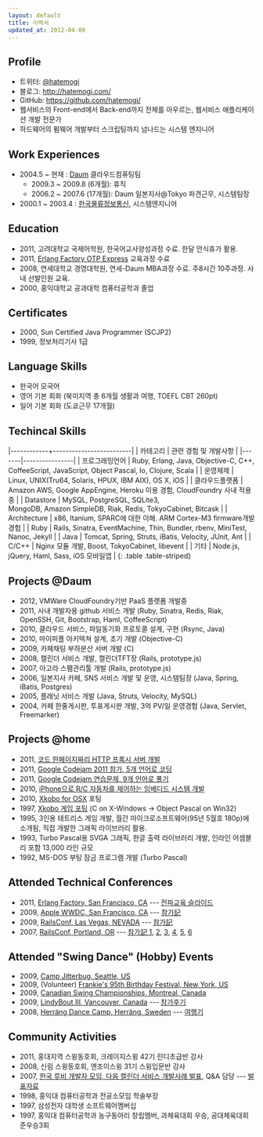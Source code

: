 ```yaml
---
layout: default
title: 이력서
updated_at: 2012-04-09
---
```


## Profile 
* 트위터: [@hatemogi](http://twitter.com/hatemogi)
* 블로그: <http://hatemogi.com/>
* GitHub: <https://github.com/hatemogi/>
* 웹서비스의 Front-end에서 Back-end까지 전체를 아우르는, 웹서비스 애플리케이션 개발 전문가
* 하드웨어의 펌웨어 개발부터 스크립팅까지 넘나드는 시스템 엔지니어 

## Work Experiences
* 2004.5 ~ 현재 : [Daum](http://info.daum.net/) 클라우드컴퓨팅팀
  * 2009.3 ~ 2009.8 (6개월): 휴직
  * 2006.2 ~ 2007.6 (17개월): Daum 일본지사@Tokyo 파견근무, 시스템팀장 
* 2000.1 ~ 2003.4 : [한국물류정보통신](http://www.klnet.co.kr/), 시스템엔지니어

## Education 
* 2011, 고려대학교 국제어학원, 한국어교사양성과정 수료. 한달 안식휴가 활용. 
* 2011, [Erlang Factory OTP Express](http://www.erlang-factory.com/conference/SFBay2011/university/optexpress) 교육과정 수료
* 2008, 연세대학교 경영대학원, 연세-Daum MBA과정 수료. 주8시간 10주과정. 사내 선발인원 교육.
* 2000, 홍익대학교 공과대학 컴퓨터공학과 졸업 
 
## Certificates 
* 2000, Sun Certified Java Programmer (SCJP2)
* 1999, 정보처리기사 1급

## Language Skills
* 한국어 모국어
* 영어 기본 회화 (북미지역 총 6개월 생활과 여행, TOEFL CBT 260pt)
* 일어 기본 회화 (도쿄근무 17개월)

## Techincal Skills 

|------------+-------------------------|
| 카테고리 | 관련 경험 및 개발사항 |
|-------|----------------|
| 프로그래밍언어   | Ruby, Erlang, Java, Objective-C, C++, CoffeeScript, JavaScript, Object Pascal, Io, Clojure, Scala |
| 운영체제            | Linux, UNIX(Tru64, Solaris, HPUX, IBM AIX), OS X, iOS                      | 
| 클라우드플랫폼 | Amazon AWS, Google AppEngine, Heroku 이용 경험, CloudFoundry 사내 적용중 |
| Datastore        | MySQL, PostgreSQL, SQLite3, <br/> MongoDB, Amazon SimpleDB, Riak, Redis, TokyoCabinet, Bitcask |
| Architecture    | x86, Itanium, SPARC에 대한 이해. ARM Cortex-M3 firmware개발경험 |
| Ruby       | Rails, Sinatra, EventMachine, Thin, Bundler, rbenv, MiniTest, Nanoc, Jekyll |
| Java        | Tomcat, Spring, Struts, iBatis, Velocity, JUnit, Ant |
| C/C++ | Nginx 모듈 개발, Boost, TokyoCabinet, libevent |
| 기타     |  Node.js, jQuery, Haml, Sass, iOS 모바일앱  |
{: .table .table-striped}

## Projects @Daum
* 2012, VMWare CloudFoundry기반 PaaS 플랫폼 개발중
* 2011, 사내 개발자용 github 서비스 개발 (Ruby, Sinatra, Redis, Riak, OpenSSH, Git, Bootstrap, Haml, CoffeeScript)
* 2010, 클라우드 서비스, 파일동기화 프로토콜 설계, 구현 (Rsync, Java)
* 2010, 마이피플 아키텍쳐 설계, 초기 개발 (Objective-C)
* 2009, 카페채팅 부하분산 서버 개발 (C)
* 2008, 캘린더 서비스 개발, 캘린더TFT장 (Rails, prototype.js)
* 2007, 아고라 스팸관리툴 개발 (Rails, prototype.js)
* 2006, 일본지사 카페, SNS 서비스 개발 및 운영, 시스템팀장 (Java, Spring, iBatis, Postgres)
* 2005, 플래닛 서비스 개발 (Java, Struts, Velocity, MySQL)
* 2004, 카페 한줄게시판, 투표게시판 개발, 3억 PV/일 운영경험 (Java, Servlet, Freemarker)
 
## Projects @home
* 2011, [코드 한페이지짜리 HTTP 프록시 서버 개발](https://github.com/hatemogi/em_http_proxy)
* 2011, [Google Codejam 2011 참가, 5개 언어로 코딩](http://www.go-hero.net/jam/11/multilang)
* 2011, [Google Codejam 연습문제, 9개 언어로 풀기](https://github.com/hatemogi/gcj_practice/tree/master/store_credit)
* 2010, [iPhone으로 R/C 자동차를 제어하는 임베디드 시스템 개발](http://hatemogi.com/embedded_fun_1/)
* 2010, [Xkobo for OSX](http://osxkobo.appspot.com/) 포팅
* 1997, [Xkobo 게임 포팅](http://blog.hatemogi.com/5) (C on X-Windows → Object Pascal on Win32) 
* 1995, 3인용 테트리스 게임 개발, 월간 마이크로소프트웨어(95년 5월호 180p)에 소개됨, 직접 개발한 그래픽 라이브러리 활용.
* 1993, Turbo Pascal용 SVGA 그래픽, 한글 출력 라이브러리 개발, 인라인 어셈블리 포함 13,000 라인 규모
* 1992, MS-DOS 부팅 잠금 프로그램 개발 (Turbo Pascal)

## Attended Technical Conferences 
* 2011, [Erlang Factory, San Francisco, CA](http://erlang-factory.com/conference/SFBay2011/) --- [전파교육 슬라이드](http://www.slideshare.net/hatemogi/ef2011-sf-7583877)
* 2009, [Apple WWDC, San Francisco, CA](http://developer.apple.com/wwdc/) --- [참가記	 ](http://blog.hatemogi.com/tag/wwdc)
* 2009, [RailsConf, Las Vegas, NEVADA](http://en.oreilly.com/rails2009/) --- [참가記	 ](http://blog.hatemogi.com/tag/railsconf)
* 2007, [RailsConf, Portland, OR](http://conferences.oreillynet.com/rails2007/) --- [참가記	1](http://daumdna.tistory.com/202), [2](http://daumdna.tistory.com/203), [3](http://daumdna.tistory.com/204), [4](http://daumdna.tistory.com/205), [5](http://daumdna.tistory.com/206), [6](http://daumdna.tistory.com/209)

## Attended "Swing Dance" (Hobby) Events 
* 2009, [Camp Jitterbug, Seattle, US](http://campjitterbug.com/)
* 2009, (Volunteer) [Frankie's 95th Birthday Festival, New York, US](http://www.frankie95.com/)
* 2009, [Canadian Swing Championships, Montreal, Canada](http://www.canadianswingchampionships.com/)
* 2009, [LindyBout III, Vancouver, Canada](http://www.lindybout.com/) --- [참가후기](http://blog.hatemogi.com/86)
* 2008, [Herräng Dance Camp, Herräng, Sweden](http://www.herrang.com/en/) --- [여행기](http://blog.hatemogi.com/category/2008sweden)
  
## Community Activities
* 2011, 홍대지역 스윙동호회, 크레이지스윙 42기 린디초급반 강사
* 2008, 신림 스윙동호회, 엔조이스윙 31기 스윙입문반 강사
* 2007, [한국 루비 개발자 모임, 다음 캘린더 서비스 개발사례 발표](http://dante.tistory.com/entry/intro-calendar-service), Q&A 담당 --- [발표자료](http://dante.tistory.com/attachment/gk0.pdf)
* 1998, 홍익대 컴퓨터공학과 전공소모임 학술부장
* 1997, 삼성전자 대학생 소프트웨어멤버십
* 1997, 홍익대 컴퓨터공학과 농구동아리 창립멤버, 과체육대회 우승, 공대체육대회 준우승3회

